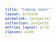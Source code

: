```yaml
---
title: "Coming soon!"
layout: archive
permalink: /projects/
collection: projects
entries_layout: grid
classes: wide
---
```

